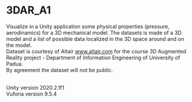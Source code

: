 # 3DAR_A1
Visualize in a Unity application some physical properties (pressure, aerodinamics) for a 3D mechanical model. The datasets is made of a 3D model and a list of possible data localized in the 3D space around and on the model.<br/>
Dataset is courtesy of Altair www.altair.com for the course 3D Augmented Reality project - Department of Information Engineering of University of Padua.<br/>
By agreement the dataset will not be public.<br/><br/>

Unity 	version 2020.2.1f1<br/>
Vuforia version 9.5.4<br/>